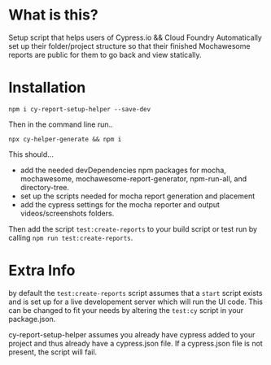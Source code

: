 # What is this?

Setup script that helps users of Cypress.io && Cloud Foundry Automatically set up their folder/project structure so that their finished Mochawesome reports are public for them to go back and view statically. 

# Installation
`npm i cy-report-setup-helper --save-dev`

Then in the command line run..

`npx cy-helper-generate && npm i`

This should...
- add the needed devDependencies npm packages for mocha, mochawesome, mochawesome-report-generator, npm-run-all, and directory-tree.
- set up the scripts needed for mocha report generation and placement
- add the cypress settings for the mocha reporter and output videos/screenshots folders.

Then add the script `test:create-reports` to your build script or test run by calling `npm run test:create-reports`. 

# Extra Info
by default the `test:create-reports` script assumes that a `start` script exists and is set up for a live developement server which will run the UI code. This can be changed to fit your needs by altering the `test:cy` script in your package.json.

cy-report-setup-helper assumes you already have cypress added to your project and thus already have a cypress.json file. If a cypress.json file is not present, the script will fail.